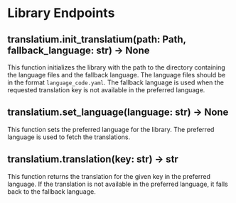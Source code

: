 # Library Endpoints

## translatium.init_translatium(path: Path, fallback_language: str) -> None

This function initializes the library with the path to the directory containing the language files and the fallback language.
The language files should be in the format `language_code.yaml`. The fallback language is used when the requested translation key is not available in the preferred language.

## translatium.set_language(language: str) -> None

This function sets the preferred language for the library. The preferred language is used to fetch the translations.

## translatium.translation(key: str) -> str

This function returns the translation for the given key in the preferred language. If the translation is not available in the preferred language, it falls back to the fallback language.
